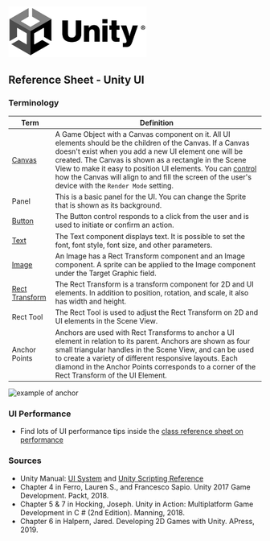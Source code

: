 

<img width="275" src="../assets/img/logos/logo-unity-b-w.png">

## Reference Sheet - Unity UI





### Terminology

Term | Definition
--- | ---
[Canvas](https://docs.unity3d.com/Manual/class-Canvas.html) | A Game Object with a Canvas component on it. All UI elements should be the children of the Canvas. If a Canvas doesn't exist when you add a new UI element one will be created. The Canvas is shown as a rectangle in the Scene View to make it easy to position UI elements. You can [control](https://docs.unity3d.com/Manual/UICanvas.html) how the Canvas will align to and fill the screen of the user's device with the `Render Mode` setting.
Panel | This is a basic panel for the UI. You can change the Sprite that is shown as its background.
[Button](https://docs.unity3d.com/Manual/script-Button.html) | The Button control responds to a click from the user and is used to initiate or confirm an action.
[Text](https://docs.unity3d.com/Manual/script-Text.html) | The Text component displays text. It is possible to set the font, font style, font size, and other parameters.
[Image](https://docs.unity3d.com/Manual/script-Image.html) | An Image has a Rect Transform component and an Image component. A sprite can be applied to the Image component under the Target Graphic field.
[Rect Transform](https://docs.unity3d.com/Manual/class-RectTransform.html) | The Rect Transform is a transform component for 2D and UI elements. In addition to position, rotation, and scale, it also has width and height.  
Rect Tool | The Rect Tool is used to adjust the Rect Transform on 2D and UI elements in the Scene View.
Anchor Points | Anchors are used with Rect Transforms to anchor a UI element in relation to its parent. Anchors are shown as four small triangular handles in the Scene View, and can be used to create a variety of different responsive layouts. Each diamond in the Anchor Points corresponds to a corner of the Rect Transform of the UI Element.

![example of anchor](https://docs.unity3d.com/uploads/Main/UI_Anchored2.gif)


### UI Performance

- Find lots of UI performance tips inside the [class reference sheet on performance](Unity-Performance.md)


### Sources
* Unity Manual: [UI System](https://docs.unity3d.com/Manual/UISystem.html) and [Unity Scripting Reference](https://docs.unity3d.com/ScriptReference/index.html)
* Chapter 4 in Ferro, Lauren S., and Francesco Sapio. Unity 2017 Game Development. Packt, 2018.
* Chapter 5 & 7 in Hocking, Joseph. Unity in Action: Multiplatform Game Development in C # (2nd Edition). Manning, 2018.
* Chapter 6 in Halpern, Jared. Developing 2D Games with Unity. APress, 2019.
